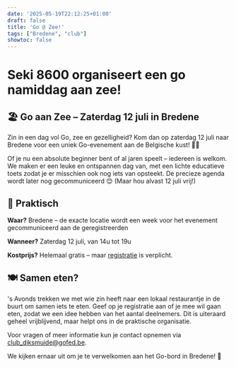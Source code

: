 ```yaml
---
date: '2025-05-19T22:12:25+01:00'
draft: false
title: 'Go @ Zee!'
tags: ["Bredene", "club"]
showtoc: false
---
```


# Seki 8600 organiseert een go namiddag aan zee!

## 🏖️ Go aan Zee – Zaterdag 12 juli in Bredene

Zin in een dag vol Go, zee en gezelligheid? Kom dan op zaterdag 12 juli naar Bredene voor een uniek Go-evenement aan de Belgische kust! 🌊🏯

Of je nu een absolute beginner bent of al jaren speelt – iedereen is welkom. We maken er een leuke en ontspannen dag van, met een lichte educatieve toets zodat je er misschien ook nog iets van opsteekt. De precieze agenda wordt later nog gecommuniceerd 😊 (Maar hou alvast 12 juli vrij!)

## 📍 Praktisch
**Waar?** Bredene – de exacte locatie wordt een week voor het evenement gecommuniceerd aan de geregistreerden

**Wanneer?** Zaterdag 12 juli, van 14u tot 19u

**Kostprijs?** Helemaal gratis – maar [registratie](https://docs.google.com/forms/d/e/1FAIpQLSeM1w3twmQ0srkO7QYhBTRhcMGl39LJrLfK8MIxDBlhMqImbQ/viewform) is verplicht.

 
## 🍽️ Samen eten?
's Avonds trekken we met wie zin heeft naar een lokaal restaurantje in de buurt om samen iets te eten.
Geef op je registratie aan of je mee wil gaan eten, zodat we een idee hebben van het aantal deelnemers. Dit is uiteraard geheel vrijblijvend, maar helpt ons in de praktische organisatie.


Voor vragen of meer informatie kun je contact opnemen via [club_diksmuide@gofed.be](mailto:club_diksmuide@gofed.be).  

We kijken ernaar uit om je te verwelkomen aan het Go-bord in Bredene! 🎉 